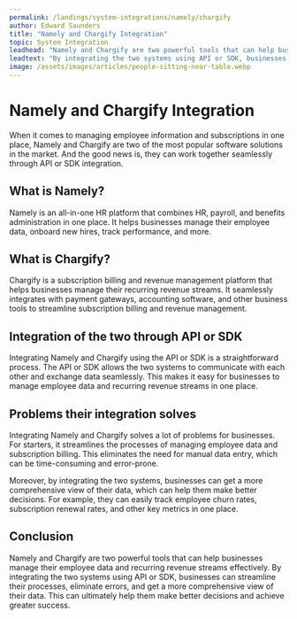 ```yaml
---
permalink: /landings/system-integrations/namely/chargify
author: Edward Saunders
title: "Namely and Chargify Integration"
topic: System Integration
leadhead: "Namely and Chargify are two powerful tools that can help businesses manage their employee data and recurring revenue streams effectively"
leadtext: "By integrating the two systems using API or SDK, businesses can streamline their processes, eliminate errors, and get a more comprehensive view of their data. This can ultimately help them make better decisions and achieve greater success."
image: /assets/images/articles/people-sitting-near-table.webp
---
```

<div class="arttext">
<h1>Namely and Chargify Integration</h1> 

<p>When it comes to managing employee information and subscriptions in one place, Namely and Chargify are two of the most popular software solutions in the market. And the good news is, they can work together seamlessly through API or SDK integration.</p> 

<h2>What is Namely?</h2> 

<p>Namely is an all-in-one HR platform that combines HR, payroll, and benefits administration in one place. It helps businesses manage their employee data, onboard new hires, track performance, and more.</p> 

<h2>What is Chargify?</h2> 

<p>Chargify is a subscription billing and revenue management platform that helps businesses manage their recurring revenue streams. It seamlessly integrates with payment gateways, accounting software, and other business tools to streamline subscription billing and revenue management.</p> 

<h2>Integration of the two through API or SDK</h2> 

<p>Integrating Namely and Chargify using the API or SDK is a straightforward process. The API or SDK allows the two systems to communicate with each other and exchange data seamlessly. This makes it easy for businesses to manage employee data and recurring revenue streams in one place.</p> 

<h2>Problems their integration solves</h2> 

<p>Integrating Namely and Chargify solves a lot of problems for businesses. For starters, it streamlines the processes of managing employee data and subscription billing. This eliminates the need for manual data entry, which can be time-consuming and error-prone.</p> 

<p>Moreover, by integrating the two systems, businesses can get a more comprehensive view of their data, which can help them make better decisions. For example, they can easily track employee churn rates, subscription renewal rates, and other key metrics in one place.</p> 

<h2>Conclusion</h2> 

<p>Namely and Chargify are two powerful tools that can help businesses manage their employee data and recurring revenue streams effectively. By integrating the two systems using API or SDK, businesses can streamline their processes, eliminate errors, and get a more comprehensive view of their data. This can ultimately help them make better decisions and achieve greater success.</p> 

</div>